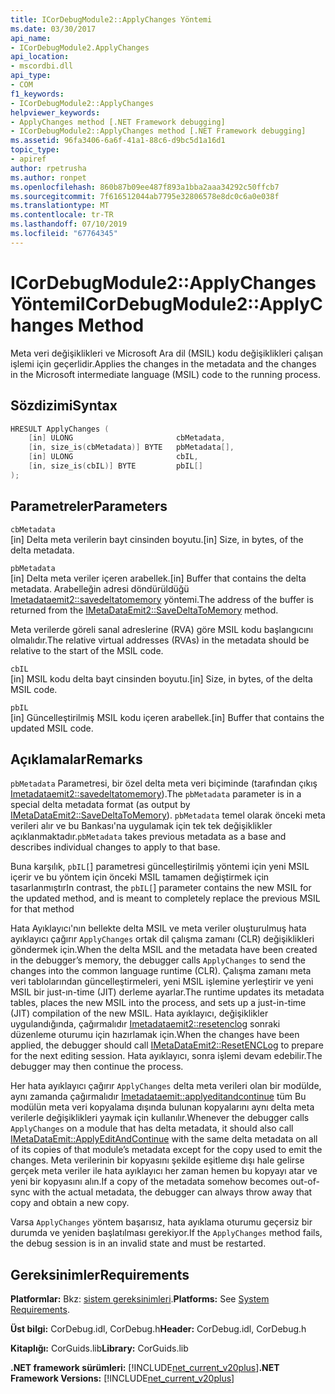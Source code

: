 ```yaml
---
title: ICorDebugModule2::ApplyChanges Yöntemi
ms.date: 03/30/2017
api_name:
- ICorDebugModule2.ApplyChanges
api_location:
- mscordbi.dll
api_type:
- COM
f1_keywords:
- ICorDebugModule2::ApplyChanges
helpviewer_keywords:
- ApplyChanges method [.NET Framework debugging]
- ICorDebugModule2::ApplyChanges method [.NET Framework debugging]
ms.assetid: 96fa3406-6a6f-41a1-88c6-d9bc5d1a16d1
topic_type:
- apiref
author: rpetrusha
ms.author: ronpet
ms.openlocfilehash: 860b87b09ee487f893a1bba2aaa34292c50ffcb7
ms.sourcegitcommit: 7f616512044ab7795e32806578e8dc0c6a0e038f
ms.translationtype: MT
ms.contentlocale: tr-TR
ms.lasthandoff: 07/10/2019
ms.locfileid: "67764345"
---
```

# <a name="icordebugmodule2applychanges-method"></a><span data-ttu-id="d2cd6-102">ICorDebugModule2::ApplyChanges Yöntemi</span><span class="sxs-lookup"><span data-stu-id="d2cd6-102">ICorDebugModule2::ApplyChanges Method</span></span>
<span data-ttu-id="d2cd6-103">Meta veri değişiklikleri ve Microsoft Ara dil (MSIL) kodu değişiklikleri çalışan işlemi için geçerlidir.</span><span class="sxs-lookup"><span data-stu-id="d2cd6-103">Applies the changes in the metadata and the changes in the Microsoft intermediate language (MSIL) code to the running process.</span></span>  
  
## <a name="syntax"></a><span data-ttu-id="d2cd6-104">Sözdizimi</span><span class="sxs-lookup"><span data-stu-id="d2cd6-104">Syntax</span></span>  
  
```cpp  
HRESULT ApplyChanges (  
    [in] ULONG                       cbMetadata,  
    [in, size_is(cbMetadata)] BYTE   pbMetadata[],  
    [in] ULONG                       cbIL,  
    [in, size_is(cbIL)] BYTE         pbIL[]  
);  
```  
  
## <a name="parameters"></a><span data-ttu-id="d2cd6-105">Parametreler</span><span class="sxs-lookup"><span data-stu-id="d2cd6-105">Parameters</span></span>  
 `cbMetadata`  
 <span data-ttu-id="d2cd6-106">[in] Delta meta verilerin bayt cinsinden boyutu.</span><span class="sxs-lookup"><span data-stu-id="d2cd6-106">[in] Size, in bytes, of the delta metadata.</span></span>  
  
 `pbMetadata`  
 <span data-ttu-id="d2cd6-107">[in] Delta meta veriler içeren arabellek.</span><span class="sxs-lookup"><span data-stu-id="d2cd6-107">[in] Buffer that contains the delta metadata.</span></span> <span data-ttu-id="d2cd6-108">Arabelleğin adresi döndürüldüğü [Imetadataemit2::savedeltatomemory](../../../../docs/framework/unmanaged-api/metadata/imetadataemit2-savedeltatomemory-method.md) yöntemi.</span><span class="sxs-lookup"><span data-stu-id="d2cd6-108">The address of the buffer is returned from the [IMetaDataEmit2::SaveDeltaToMemory](../../../../docs/framework/unmanaged-api/metadata/imetadataemit2-savedeltatomemory-method.md) method.</span></span>  
  
 <span data-ttu-id="d2cd6-109">Meta verilerde göreli sanal adreslerine (RVA) göre MSIL kodu başlangıcını olmalıdır.</span><span class="sxs-lookup"><span data-stu-id="d2cd6-109">The relative virtual addresses (RVAs) in the metadata should be relative to the start of the MSIL code.</span></span>  
  
 `cbIL`  
 <span data-ttu-id="d2cd6-110">[in] MSIL kodu delta bayt cinsinden boyutu.</span><span class="sxs-lookup"><span data-stu-id="d2cd6-110">[in] Size, in bytes, of the delta MSIL code.</span></span>  
  
 `pbIL`  
 <span data-ttu-id="d2cd6-111">[in] Güncelleştirilmiş MSIL kodu içeren arabellek.</span><span class="sxs-lookup"><span data-stu-id="d2cd6-111">[in] Buffer that contains the updated MSIL code.</span></span>  
  
## <a name="remarks"></a><span data-ttu-id="d2cd6-112">Açıklamalar</span><span class="sxs-lookup"><span data-stu-id="d2cd6-112">Remarks</span></span>  
 <span data-ttu-id="d2cd6-113">`pbMetadata` Parametresi, bir özel delta meta veri biçiminde (tarafından çıkış [Imetadataemit2::savedeltatomemory](../../../../docs/framework/unmanaged-api/metadata/imetadataemit2-savedeltatomemory-method.md)).</span><span class="sxs-lookup"><span data-stu-id="d2cd6-113">The `pbMetadata` parameter is in a special delta metadata format (as output by [IMetaDataEmit2::SaveDeltaToMemory](../../../../docs/framework/unmanaged-api/metadata/imetadataemit2-savedeltatomemory-method.md)).</span></span> <span data-ttu-id="d2cd6-114">`pbMetadata` temel olarak önceki meta verileri alır ve bu Bankası'na uygulamak için tek tek değişiklikler açıklanmaktadır.</span><span class="sxs-lookup"><span data-stu-id="d2cd6-114">`pbMetadata` takes previous metadata as a base and describes individual changes to apply to that base.</span></span>  
  
 <span data-ttu-id="d2cd6-115">Buna karşılık, `pbIL[`] parametresi güncelleştirilmiş yöntemi için yeni MSIL içerir ve bu yöntem için önceki MSIL tamamen değiştirmek için tasarlanmıştır</span><span class="sxs-lookup"><span data-stu-id="d2cd6-115">In contrast, the `pbIL[`] parameter contains the new MSIL for the updated method, and is meant to completely replace the previous MSIL for that method</span></span>  
  
 <span data-ttu-id="d2cd6-116">Hata Ayıklayıcı'nın bellekte delta MSIL ve meta veriler oluşturulmuş hata ayıklayıcı çağırır `ApplyChanges` ortak dil çalışma zamanı (CLR) değişiklikleri göndermek için.</span><span class="sxs-lookup"><span data-stu-id="d2cd6-116">When the delta MSIL and the metadata have been created in the debugger’s memory, the debugger calls `ApplyChanges` to send the changes into the common language runtime (CLR).</span></span> <span data-ttu-id="d2cd6-117">Çalışma zamanı meta veri tablolarından güncelleştirmeleri, yeni MSIL işlemine yerleştirir ve yeni MSIL bir just-ın-time (JIT) derleme ayarlar.</span><span class="sxs-lookup"><span data-stu-id="d2cd6-117">The runtime updates its metadata tables, places the new MSIL into the process, and sets up a just-in-time (JIT) compilation of the new MSIL.</span></span> <span data-ttu-id="d2cd6-118">Hata ayıklayıcı, değişiklikler uygulandığında, çağırmalıdır [Imetadataemit2::resetenclog](../../../../docs/framework/unmanaged-api/metadata/imetadataemit2-resetenclog-method.md) sonraki düzenleme oturumu için hazırlamak için.</span><span class="sxs-lookup"><span data-stu-id="d2cd6-118">When the changes have been applied, the debugger should call [IMetaDataEmit2::ResetENCLog](../../../../docs/framework/unmanaged-api/metadata/imetadataemit2-resetenclog-method.md) to prepare for the next editing session.</span></span> <span data-ttu-id="d2cd6-119">Hata ayıklayıcı, sonra işlemi devam edebilir.</span><span class="sxs-lookup"><span data-stu-id="d2cd6-119">The debugger may then continue the process.</span></span>  
  
 <span data-ttu-id="d2cd6-120">Her hata ayıklayıcı çağırır `ApplyChanges` delta meta verileri olan bir modülde, aynı zamanda çağırmalıdır [Imetadataemit::applyeditandcontinue](../../../../docs/framework/unmanaged-api/metadata/imetadataemit-applyeditandcontinue-method.md) tüm Bu modülün meta veri kopyalama dışında bulunan kopyalarını aynı delta meta verilerle değişiklikleri yaymak için kullanılır.</span><span class="sxs-lookup"><span data-stu-id="d2cd6-120">Whenever the debugger calls `ApplyChanges` on a module that has delta metadata, it should also call [IMetaDataEmit::ApplyEditAndContinue](../../../../docs/framework/unmanaged-api/metadata/imetadataemit-applyeditandcontinue-method.md) with the same delta metadata on all of its copies of that module’s metadata except for the copy used to emit the changes.</span></span> <span data-ttu-id="d2cd6-121">Meta verilerinin bir kopyasını şekilde eşitleme dışı hale gelirse gerçek meta veriler ile hata ayıklayıcı her zaman hemen bu kopyayı atar ve yeni bir kopyasını alın.</span><span class="sxs-lookup"><span data-stu-id="d2cd6-121">If a copy of the metadata somehow becomes out-of-sync with the actual metadata, the debugger can always throw away that copy and obtain a new copy.</span></span>  
  
 <span data-ttu-id="d2cd6-122">Varsa `ApplyChanges` yöntem başarısız, hata ayıklama oturumu geçersiz bir durumda ve yeniden başlatılması gerekiyor.</span><span class="sxs-lookup"><span data-stu-id="d2cd6-122">If the `ApplyChanges` method fails, the debug session is in an invalid state and must be restarted.</span></span>  
  
## <a name="requirements"></a><span data-ttu-id="d2cd6-123">Gereksinimler</span><span class="sxs-lookup"><span data-stu-id="d2cd6-123">Requirements</span></span>  
 <span data-ttu-id="d2cd6-124">**Platformlar:** Bkz: [sistem gereksinimleri](../../../../docs/framework/get-started/system-requirements.md).</span><span class="sxs-lookup"><span data-stu-id="d2cd6-124">**Platforms:** See [System Requirements](../../../../docs/framework/get-started/system-requirements.md).</span></span>  
  
 <span data-ttu-id="d2cd6-125">**Üst bilgi:** CorDebug.idl, CorDebug.h</span><span class="sxs-lookup"><span data-stu-id="d2cd6-125">**Header:** CorDebug.idl, CorDebug.h</span></span>  
  
 <span data-ttu-id="d2cd6-126">**Kitaplığı:** CorGuids.lib</span><span class="sxs-lookup"><span data-stu-id="d2cd6-126">**Library:** CorGuids.lib</span></span>  
  
 <span data-ttu-id="d2cd6-127">**.NET framework sürümleri:** [!INCLUDE[net_current_v20plus](../../../../includes/net-current-v20plus-md.md)]</span><span class="sxs-lookup"><span data-stu-id="d2cd6-127">**.NET Framework Versions:** [!INCLUDE[net_current_v20plus](../../../../includes/net-current-v20plus-md.md)]</span></span>
